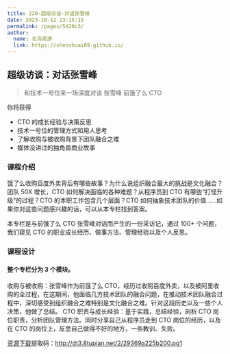 ```yaml
---
title: 220-超级访谈-对话张雪峰
date: 2023-10-12 23:15:15
permalink: /pages/5420c3/
author: 
  name: 北鸟南游
  link: https://shenshuai89.github.io/
---
```

## 超级访谈：对话张雪峰

> 和技术一号位来一场深度对谈
> 张雪峰  前饿了么 CTO

你将获得

- CTO 的成长经验与决策反思
- 技术一号位的管理方式和用人思考
- 了解收购与被收购背景下团队融合之难
- 媒体没讲过的独角兽商业故事

### 课程介绍

饿了么收购百度外卖背后有哪些故事？为什么说组织融合最大的挑战是文化融合？团队 50X 增长，CTO 如何解决面临的各种难题？从程序员到 CTO 有哪些“打怪升级”的过程？CTO 的本职工作包含几个层面？CTO 如何抽象技术团队的价值……如果你对这些问题感兴趣的话，可以从本专栏找到答案。

本专栏是与前饿了么 CTO 张雪峰对话而产生的一份采访记，通过 100+ 个问题，我们窥见 CTO 的职业成长经历、做事方法、管理经验以及个人反思。

### 课程设计

#### 整个专栏分为 3 个模块。

收购与被收购：张雪峰作为前饿了么 CTO，经历过收购百度外卖，以及被阿里收购的全过程，在这期间，他面临几方技术团队的融合问题，在推动技术团队融合过程中，深切感受到组织融合之难特别是文化融合之难。针对这段历史以及一些个人决策，他做了总结。
CTO 职责与成长经验：基于实践，总结经验，剖析 CTO 岗位职责，分析团队管理方法。同时分享自己从程序员走到 CTO 岗位的经历，以及在 CTO 的岗位上，反思自己做得不好的地方，一些教训、失败。

[资源下载](https://pan.baidu.com/s/1EcXxQLzjrCEhFNhbozzqpw)提取码：http://dt3.8tupian.net/2/29369a225b200.pg1
